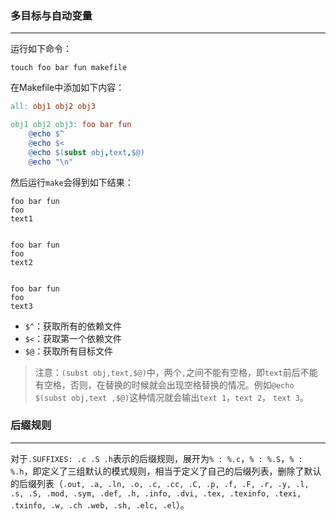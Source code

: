### 多目标与自动变量

---

运行如下命令：

```shell
touch foo bar fun makefile
```

在Makefile中添加如下内容：

```makefile
all: obj1 obj2 obj3

obj1 obj2 obj3: foo bar fun
	@echo $^
	@echo $<
	@echo $(subst obj,text,$@)
	@echo "\n"
```

然后运行`make`会得到如下结果：

```shell
foo bar fun
foo
text1


foo bar fun
foo
text2


foo bar fun
foo
text3
```

- `$^`：获取所有的依赖文件
- `$<`：获取第一个依赖文件
- `$@`：获取所有目标文件

> 注意：`(subst obj,text,$@)`中，两个`,`之间不能有空格，即`text`前后不能有空格，否则，在替换的时候就会出现空格替换的情况。例如`@echo $(subst obj,text ,$@)`这种情况就会输出`text 1`，`text 2`， `text 3`。

### 后缀规则

---

对于`.SUFFIXES: .c .S .h`表示的后缀规则，展开为`% : %.c`，`% : %.S`，`% : %.h`，即定义了三组默认的模式规则，相当于定义了自己的后缀列表，删除了默认的后缀列表（`.out, .a, .ln, .o, .c, .cc, .C, .p, .f, .F, .r, .y, .l, .s, .S, .mod, .sym, .def, .h, .info, .dvi, .tex, .texinfo, .texi, .txinfo, .w, .ch .web, .sh, .elc, .el`）。